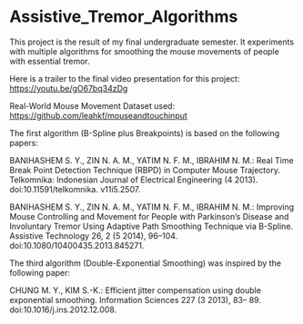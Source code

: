 # Assistive_Tremor_Algorithms
This project is the result of my final undergraduate semester. It experiments with multiple algorithms for smoothing the mouse movements of people with essential tremor.

Here is a trailer to the final video presentation for this project:
https://youtu.be/gO67bq34zDg


Real-World Mouse Movement Dataset used: https://github.com/leahkf/mouseandtouchinput

The first algorithm (B-Spline plus Breakpoints) is based on the following papers:

BANIHASHEM S. Y., ZIN N. A. M., YATIM N. F. M., IBRAHIM N. M.: Real Time Break Point Detection Technique (RBPD) in Computer Mouse Trajectory. Telkomnika: Indonesian Journal of Electrical Engineering (4 2013). doi:10.11591/telkomnika. v11i5.2507.

BANIHASHEM S. Y., ZIN N. A. M., YATIM N. F. M., IBRAHIM N. M.: Improving Mouse Controlling and Movement for People with Parkinson’s Disease and Involuntary Tremor Using Adaptive Path Smoothing Technique via B-Spline. Assistive Technology 26, 2 (5 2014), 96–104. doi:10.1080/10400435.2013.845271.

The third algorithm (Double-Exponential Smoothing) was inspired by the following paper:

CHUNG M. Y., KIM S.-K.: Efficient jitter compensation using double exponential smoothing. Information Sciences 227 (3 2013), 83– 89. doi:10.1016/j.ins.2012.12.008.


